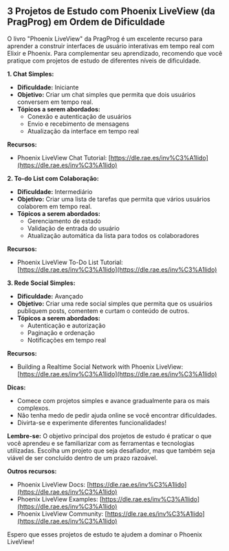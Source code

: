 ## 3 Projetos de Estudo com Phoenix LiveView (da PragProg) em Ordem de Dificuldade

O livro "Phoenix LiveView" da PragProg é um excelente recurso para aprender a construir interfaces de usuário interativas em tempo real com Elixir e Phoenix. Para complementar seu aprendizado, recomendo que você pratique com projetos de estudo de diferentes níveis de dificuldade.

**1. Chat Simples:**

* **Dificuldade:** Iniciante
* **Objetivo:** Criar um chat simples que permita que dois usuários conversem em tempo real.
* **Tópicos a serem abordados:**
    * Conexão e autenticação de usuários
    * Envio e recebimento de mensagens
    * Atualização da interface em tempo real

**Recursos:**

* Phoenix LiveView Chat Tutorial: [https://dle.rae.es/inv%C3%A1lido](https://dle.rae.es/inv%C3%A1lido)

**2. To-do List com Colaboração:**

* **Dificuldade:** Intermediário
* **Objetivo:** Criar uma lista de tarefas que permita que vários usuários colaborem em tempo real.
* **Tópicos a serem abordados:**
    * Gerenciamento de estado
    * Validação de entrada do usuário
    * Atualização automática da lista para todos os colaboradores

**Recursos:**

* Phoenix LiveView To-Do List Tutorial: [https://dle.rae.es/inv%C3%A1lido](https://dle.rae.es/inv%C3%A1lido)

**3. Rede Social Simples:**

* **Dificuldade:** Avançado
* **Objetivo:** Criar uma rede social simples que permita que os usuários publiquem posts, comentem e curtam o conteúdo de outros.
* **Tópicos a serem abordados:**
    * Autenticação e autorização
    * Paginação e ordenação
    * Notificações em tempo real

**Recursos:**

* Building a Realtime Social Network with Phoenix LiveView: [https://dle.rae.es/inv%C3%A1lido](https://dle.rae.es/inv%C3%A1lido)

**Dicas:**

* Comece com projetos simples e avance gradualmente para os mais complexos.
* Não tenha medo de pedir ajuda online se você encontrar dificuldades.
* Divirta-se e experimente diferentes funcionalidades!

**Lembre-se:** O objetivo principal dos projetos de estudo é praticar o que você aprendeu e se familiarizar com as ferramentas e tecnologias utilizadas. Escolha um projeto que seja desafiador, mas que também seja viável de ser concluído dentro de um prazo razoável.

**Outros recursos:**

* Phoenix LiveView Docs: [https://dle.rae.es/inv%C3%A1lido](https://dle.rae.es/inv%C3%A1lido)
* Phoenix LiveView Examples: [https://dle.rae.es/inv%C3%A1lido](https://dle.rae.es/inv%C3%A1lido)
* Phoenix LiveView Community: [https://dle.rae.es/inv%C3%A1lido](https://dle.rae.es/inv%C3%A1lido)

Espero que esses projetos de estudo te ajudem a dominar o Phoenix LiveView!
